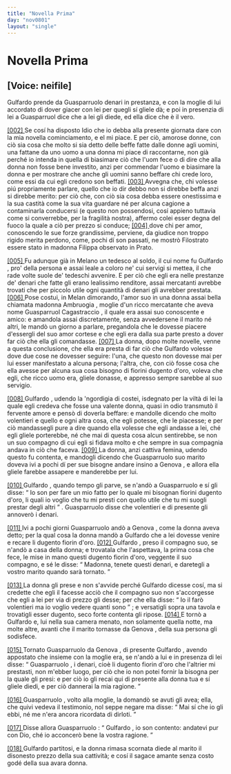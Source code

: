 ```yaml
---
title: "Novella Prima"
day: "nov0801"
layout: "single"
---
```

<div id="nov0801" type="novella" who="neifile">
 <h1>
  Novella Prima
 </h1>
 <p>
  <h2>
   [Voice: neifile]
  </h2>
 </p>
 <argument who="author">
  <p id="p08010001">
   <name persref="gulfardo" type="person">
    Gulfardo
   </name>
   prende da
   <name persref="guasparruolo" type="person">
    Guasparruolo
   </name>
   denari in prestanza, e con la moglie di lui accordato di dover giacer con lei per quegli s&iacute; gliele d&agrave;; e poi in presenzia di lei a
   <name persref="guasparruolo" type="person">
    Guasparruol
   </name>
   dice che a lei gli diede, ed ella dice che &egrave; il vero.
  </p>
 </argument>
 <div3 type="commentary" who="neifile">
  <p>
   <a href="{{ site.baseurl }}enDecameron/nov0801#p08010002" id="p08010002">
    [002]
   </a>
   Se cos&iacute; ha disposto Idio che io debba alla presente giornata dare con la mia novella cominciamento, e el mi piace. E per ci&ograve;, amorose donne, con ci&ograve; sia cosa che molto si sia detto delle beffe fatte dalle donne agli uomini, una fattane da uno uomo a una donna mi piace di raccontarne, non gi&agrave; perch&eacute; io intenda in quella di biasimare ci&ograve; che l'uom fece o di dire che alla donna non fosse bene investito, anzi per commendar l'uomo e biasimare la donna e per mostrare che anche gli uomini sanno beffare chi crede loro, come essi da cui egli credono son beffati.
   <a href="{{ site.baseurl }}enDecameron/nov0801#p08010003" id="p08010003">
    [003]
   </a>
   Avvegna che, chi volesse pi&uacute; propriamente parlare, quello che io dir debbo non si direbbe beffa anzi si direbbe merito: per ci&ograve; che, con ci&ograve; sia cosa debba essere onestissima e la sua castit&agrave; come la sua vita guardare n&eacute; per alcuna cagione a contaminarla conducersi (e questo non possendosi, cos&iacute; appieno tuttavia come si converrebbe, per la fragilit&agrave; nostra), affermo colei esser degna del fuoco la quale a ci&ograve; per prezzo si conduce;
   <a href="{{ site.baseurl }}enDecameron/nov0801#p08010004" id="p08010004">
    [004]
   </a>
   dove chi per amor, conoscendo le sue forze grandissime, perviene, da giudice non troppo rigido merita perdono, come, pochi d&iacute; son passati, ne mostr&ograve; Filostrato essere stato in madonna Filippa observato in Prato.
  </p>
 </div3>
 <p>
  <a href="{{ site.baseurl }}enDecameron/nov0801#p08010005" id="p08010005">
   [005]
  </a>
  Fu adunque gi&agrave; in
  <name placeref="milano" type="place">
   Melano
  </name>
  un tedesco al soldo, il cui nome fu
  <name persref="gulfardo" type="person">
   Gulfardo
  </name>
  , pro' della persona e assai leale a coloro ne' cui servigi si mettea, il che rade volte suole de' tedeschi avvenire. E per ci&ograve; che egli era nelle prestanze de' denari che fatte gli erano lealissimo renditore, assai mercatanti avrebbe trovati che per piccolo utile ogni quantit&agrave; di denari gli avrebber prestata.
  <a href="{{ site.baseurl }}enDecameron/nov0801#p08010006" id="p08010006">
   [006]
  </a>
  Pose costui, in
  <name placeref="milano" type="place">
   Melan
  </name>
  dimorando, l'amor suo in una donna assai bella chiamata
  <name persref="ambruogia" type="person">
   madonna Ambruogia
  </name>
  , moglie d'un ricco mercatante che aveva nome
  <name persref="guasparruolo" type="person">
   Guasparruol Cagastraccio
  </name>
  , il quale era assai suo conoscente e amico: e amandola assai discretamente, senza avvedersene il marito n&eacute; altri, le mand&ograve; un giorno a parlare, pregandola che le dovesse piacere d'essergli del suo amor cortese e che egli era dalla sua parte presto a dover far ci&ograve; che ella gli comandasse.
  <a href="{{ site.baseurl }}enDecameron/nov0801#p08010007" id="p08010007">
   [007]
  </a>
  La donna, dopo molte novelle, venne a questa conclusione, che ella era presta di far ci&ograve; che
  <name persref="gulfardo" type="person">
   Gulfardo
  </name>
  volesse dove due cose ne dovesser seguire: l'una, che questo non dovesse mai per lui esser manifestato a alcuna persona; l'altra, che, con ci&ograve; fosse cosa che ella avesse per alcuna sua cosa bisogno di fiorini dugento d'oro, voleva che egli, che ricco uomo era, gliele donasse, e appresso sempre sarebbe al suo servigio.
 </p>
 <p>
  <a href="{{ site.baseurl }}enDecameron/nov0801#p08010008" id="p08010008">
   [008]
  </a>
  <name persref="gulfardo" type="person">
   Gulfardo
  </name>
  , udendo la 'ngordigia di costei, isdegnato per la vilt&agrave; di lei la quale egli credeva che fosse una valente donna, quasi in odio transmut&ograve; il fervente amore e pens&ograve; di doverla beffare: e mandolle dicendo che molto volentieri e quello e ogni altra cosa, che egli potesse, che le piacesse; e per ci&ograve; mandassegli pure a dire quando ella volesse che egli andasse a lei, ch&eacute; egli gliele porterebbe, n&eacute; che mai di questa cosa alcun sentirebbe, se non un suo compagno di cui egli si fidava molto e che sempre in sua compagnia andava in ci&ograve; che faceva.
  <a href="{{ site.baseurl }}enDecameron/nov0801#p08010009" id="p08010009">
   [009]
  </a>
  La donna, anzi cattiva femina, udendo questo fu contenta, e mandogli dicendo che
  <name persref="guasparruolo" type="person">
   Guasparruolo
  </name>
  suo marito doveva ivi a pochi d&iacute; per sue bisogne andare insino a
  <name persref="genova" type="place">
   Genova
  </name>
  , e allora ella gliele farebbe assapere e manderebbe per lui.
 </p>
 <p>
  <a href="{{ site.baseurl }}enDecameron/nov0801#p08010010" id="p08010010">
   [010]
  </a>
  <name persref="gulfardo" type="person">
   Gulfardo
  </name>
  , quando tempo gli parve, se n'and&ograve; a
  <name persref="guasparruolo" type="person">
   Guasparruolo
  </name>
  e s&iacute; gli disse:
  <q direct="unspecified" who="gulfardo">
   Io son per fare un mio fatto per lo quale mi bisognan fiorini dugento d'oro, li quali io voglio che tu mi presti con quello utile che tu mi suogli prestar degli altri
  </q>
  .
  <name persref="guasparruolo" type="person">
   Guasparruolo
  </name>
  disse che volentieri e di presente gli annover&ograve; i denari.
 </p>
 <p>
  <a href="{{ site.baseurl }}enDecameron/nov0801#p08010011" id="p08010011">
   [011]
  </a>
  Ivi a pochi giorni
  <name persref="guasparruolo" type="person">
   Guasparruolo
  </name>
  and&ograve; a
  <name persref="genova" type="place">
   Genova
  </name>
  , come la donna aveva detto; per la qual cosa la donna mand&ograve; a
  <name persref="gulfardo" type="person">
   Gulfardo
  </name>
  che a lei dovesse venire e recare li dugento fiorin d'oro.
  <a href="{{ site.baseurl }}enDecameron/nov0801#p08010012" id="p08010012">
   [012]
  </a>
  <name persref="gulfardo" type="person">
   Gulfardo
  </name>
  , preso il compagno suo, se n'and&ograve; a casa della donna; e trovatala che l'aspettava, la prima cosa che fece, le mise in mano questi dugento fiorin d'oro, veggente il suo compagno, e s&eacute; le disse:
  <q direct="unspecified" who="gulfardo">
   Madonna, tenete questi denari, e daretegli a vostro marito quando sar&agrave; tornato.
  </q>
 </p>
 <p>
  <a href="{{ site.baseurl }}enDecameron/nov0801#p08010013" id="p08010013">
   [013]
  </a>
  La donna gli prese e non s'avvide perch&eacute;
  <name persref="gulfardo" type="person">
   Gulfardo
  </name>
  dicesse cos&iacute;, ma si credette che egli il facesse acci&ograve; che il compagno suo non s'accorgesse che egli a lei per via di prezzo gli desse; per che ella disse:
  <q direct="unspecified" who="ambruogia">
   Io il far&ograve; volentieri ma io voglio vedere quanti sono
  </q>
  ; e versatigli sopra una tavola e trovatigli esser dugento, seco forte contenta gli ripose.
  <a href="{{ site.baseurl }}enDecameron/nov0801#p08010014" id="p08010014">
   [014]
  </a>
  E torn&ograve; a
  <name persref="gulfardo" type="person">
   Gulfardo
  </name>
  e, lui nella sua camera menato, non solamente quella notte, ma molte altre, avanti che il marito tornasse da
  <name persref="genova" type="place">
   Genova
  </name>
  , della sua persona gli sodisfece.
 </p>
 <p>
  <a href="{{ site.baseurl }}enDecameron/nov0801#p08010015" id="p08010015">
   [015]
  </a>
  Tornato
  <name persref="guasparruolo" type="person">
   Guasparruolo
  </name>
  da
  <name persref="genova" type="place">
   Genova
  </name>
  , di presente
  <name persref="gulfardo" type="person">
   Gulfardo
  </name>
  , avendo appostato che insieme con la moglie era, se n'and&ograve; a lui e in presenza di lei disse:
  <q direct="unspecified" who="gulfardo">
   <name persref="guasparruolo" type="person">
    Guasparruolo
   </name>
   , i denari, cio&egrave; li dugento fiorin d'oro che l'altrier mi prestasti, non m'ebber luogo, per ci&ograve; che io non potei fornir la bisogna per la quale gli presi: e per ci&ograve; io gli recai qui di presente alla donna tua e s&iacute; gliele diedi, e per ci&ograve; dannerai la mia ragione.
  </q>
 </p>
 <p>
  <a href="{{ site.baseurl }}enDecameron/nov0801#p08010016" id="p08010016">
   [016]
  </a>
  <name persref="guasparruolo" type="person">
   Guasparruolo
  </name>
  , volto alla moglie, la domand&ograve; se avuti gli avea; ella, che quivi vedeva il testimonio, nol seppe negare ma disse:
  <q direct="unspecified" who="ambruogia">
   Mai s&iacute; che io gli ebbi, n&eacute; me n'era ancora ricordata di dirloti.
  </q>
 </p>
 <p>
  <a href="{{ site.baseurl }}enDecameron/nov0801#p08010017" id="p08010017">
   [017]
  </a>
  Disse allora
  <name persref="guasparruolo" type="person">
   Guasparruolo
  </name>
  :
  <q direct="unspecified" who="guasparruolo">
   <name persref="gulfardo" type="person">
    Gulfardo
   </name>
   , io son contento: andatevi pur con Dio, ch&eacute; io acconcer&ograve; bene la vostra ragione.
  </q>
 </p>
 <p>
  <a href="{{ site.baseurl }}enDecameron/nov0801#p08010018" id="p08010018">
   [018]
  </a>
  <name persref="gulfardo" type="person">
   Gulfardo
  </name>
  partitosi, e la donna rimasa scornata diede al marito il disonesto prezzo della sua cattivit&agrave;; e cos&iacute; il sagace amante senza costo god&eacute; della sua avara donna.
 </p>
</div>
